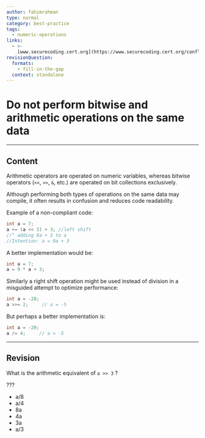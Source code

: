 ```yaml
---
author: fahimrahman
type: normal
category: best-practice
tags:
  - numeric-operations
links:
  - >-
    [www.securecoding.cert.org](https://www.securecoding.cert.org/confluence/display/java/NUM01-J.+Do+not+perform+bitwise+and+arithmetic+operations+on+the+same+data){website}
revisionQuestion:
  formats:
    - fill-in-the-gap
  context: standalone
---
```


# Do not perform bitwise and arithmetic operations on the same data


---

## Content

Arithmetic operators are operated on numeric variables, whereas bitwise operators (`<<`, `>>`, `&`, etc.) are operated on bit collections exclusively.

Although performing both types of operations on the same data may compile, it often results in confusion and reduces code readability. 

Example of a non-compliant code:

```java
int a = 7;
a += (a << 3) + 3; //left shift
//^ adding 8a + 3 to a 
//Intention: a = 9a + 3
```

A better implementation would be:

```java
int a = 7;
a = 9 * a + 3;
```

Similarly a right shift operation might be used instead of division in a misguided attempt to optimize performance:

```java
int a = -20;
a >>= 2;     // a = -5
```

But perhaps a better implementation is:

```java
int a = -20;
a /= 4;     // a = -5
```


---

## Revision

What is the arithmetic equivalent of `a >> 3`  ?

???

- a/8
- a/4
- 8a
- 4a
- 3a
- a/3
